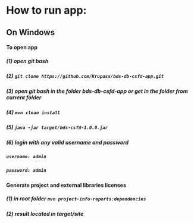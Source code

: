# How to run app:
## On Windows
#### To open app
##### (1) open git bash
##### (2) `git clone https://github.com/Krupass/bds-db-csfd-app.git`
##### (3) open git bash in the folder bds-db-csfd-app or get in the folder from current folder
##### (4) `mvn clean install`
##### (5) `java -jar target/bds-csfd-1.0.0.jar`
##### (6) login with any valid username and password
##### `username: admin`
##### `password: admin`
#### Generate project and external libraries licenses
##### (1) in root folder `mvn project-info-reports:dependencies`
##### (2) result located in target/site
